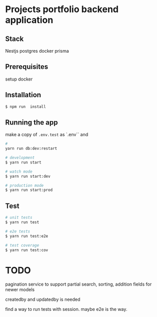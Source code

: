 # Projects portfolio backend application

## Stack

Nestjs
postgres
docker
prisma

## Prerequisites

setup docker

## Installation

```bash
$ npm run  install
```

## Running the app

make a copy of `.env.test` as `.env`` and

```bash
#
yarn run db:dev:restart

# development
$ yarn run start

# watch mode
$ yarn run start:dev

# production mode
$ yarn run start:prod
```

## Test

```bash
# unit tests
$ yarn run test

# e2e tests
$ yarn run test:e2e

# test coverage
$ yarn run test:cov
```

# TODO

pagination service to support partial search, sorting, addition fields for newer models

createdby and updatedby is needed

find a way to run tests with session. maybe e2e is the way.
